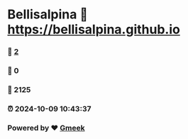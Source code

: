 # Bellisalpina :link: https://bellisalpina.github.io 
### :page_facing_up: [2](https://bellisalpina.github.io/tag.html) 
### :speech_balloon: 0 
### :hibiscus: 2125 
### :alarm_clock: 2024-10-09 10:43:37 
### Powered by :heart: [Gmeek](https://github.com/Meekdai/Gmeek)
